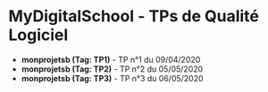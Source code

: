 # MyDigitalSchool - TPs de Qualité Logiciel

* **monprojetsb (Tag: TP1)** - TP n°1 du 09/04/2020
* **monprojetsb (Tag: TP2)** - TP n°2 du 05/05/2020
* **monprojetsb (Tag: TP3)** - TP n°3 du 06/05/2020
